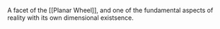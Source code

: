 A facet of the [[Planar Wheel]], and one of the fundamental aspects of reality with its own dimensional existsence. 
